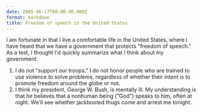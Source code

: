 ```yaml
---
date: 2005-06-17T00:00:00.000Z
format: markdown
title: Freedom of speech in the United States
---
```


I am fortunate in that I live a comfortable life in the United States, where I have heard that we have a government that protects "freedom of speech." As a test, I thought I'd quickly summarize what I think about my government.
1. I do not "support our troops." I do not honor people who are trained to use violence to solve problems, regardless of whether their intent is to promote freedom around the globe or not.
2. I think my president, George W. Bush, is mentally ill. My understanding is that he believes that a nonhuman being ("God") speaks to him, often at night.
We'll see whether jackbooted thugs come and arrest me tonight.
